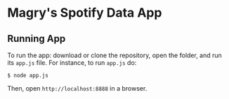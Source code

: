 # Magry's Spotify Data App

## Running App
To run the app: download or clone the repository, open the folder, and run its `app.js` file. For instance, to run `app.js` do:

    $ node app.js

Then, open `http://localhost:8888` in a browser.

